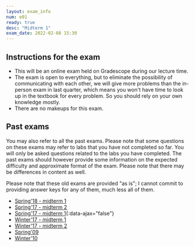 ```yaml
---
layout: exam_info
num: e01
ready: true
desc: "Midterm 1"
exam_date: 2022-02-08 15:30
---
```


## Instructions for the exam 

* This will be an online exam held on Gradescope during our lecture time.
* The exam is open to everything, but to eliminate the possibility of communicating with each other, we will give more problems than the in-person exam in last quarter, which means you won't have time to look up in the textbook for every problem. So you should rely on your own knowledge mostly.
* There are no makeups for this exam.


## Past exams
You may also refer to all the past exams. Please note that some questions on these exams may refer to labs that you have not completed so far. You will only be asked questions related to the labs you have completed. The past exams should however provide some information on the expected difficulty and approximate format of the exam. Please note that there may be differences in content as well.

Please note that these old exams are provided "as is"; I cannot commit to providing answer keys for any of them, much less all of them.

* [Spring'18 - midterm 1](https://docs.google.com/document/d/1hUNlHmDuhFNnOvE1ycDie6HfPjhmM8_PtOZrg_KW3uE/edit?usp=sharing)
* [Spring'17 - midterm 2](https://docs.google.com/document/d/1ntjJnT3H9DAeQbygjyJoC6PLHIM9xyarSTFpOGF9KsU/edit?usp=sharing)
* [Spring'17 - midterm 1](midterm1-sp17.pdf){:data-ajax="false"}
* [Winter'17 - midterm 1](https://drive.google.com/file/d/0B__7284Jee0fS1hYSW1yMUpYd2s/view?usp=sharing)
* [Winter'17 - midterm 2](https://drive.google.com/open?id=0B1z9k2M7uTvJQlVPZnZMM2JiQkk) 
* [Spring'09](https://pconrad.github.io/old_pconrad_cs16/09F/exams/E01/practiceExam.01/index.html)
* [Winter'10](https://pconrad.github.io/old_pconrad_cs16/10W/exams/E01/actualExam/exam.pdf)

